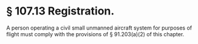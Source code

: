 # § 107.13   Registration.

A person operating a civil small unmanned aircraft system for purposes of flight must comply with the provisions of § 91.203(a)(2) of this chapter.




